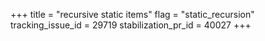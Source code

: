 +++
title = "recursive static items"
flag = "static_recursion"
tracking_issue_id = 29719
stabilization_pr_id = 40027
+++
